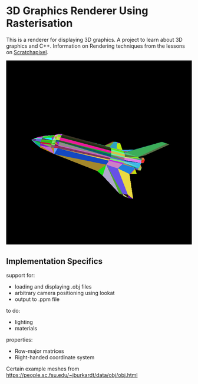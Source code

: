  
 # 3D Graphics Renderer Using Rasterisation

This is a renderer for displaying 3D graphics. A project to learn about 3D graphics and C++. Information on Rendering techniques from the lessons on [Scratchapixel](https://www.scratchapixel.com/index.html).

![shuttle example](https://github.com/mpimblott/rasterization-renderer/blob/main/images/shuttle.png)

## Implementation Specifics

support for:
 - loading and displaying .obj files
 - arbitrary camera positioning using lookat
 - output to .ppm file

to do:
 - lighting
 - materials

properties:
 - Row-major matrices
 - Right-handed coordinate system

Certain example meshes from https://people.sc.fsu.edu/~jburkardt/data/obj/obj.html